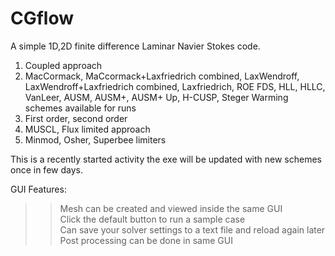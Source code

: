 # CGflow
A simple 1D,2D finite difference Laminar Navier Stokes code.
1. Coupled approach<br/>
2. MacCormack, MaCcormack+Laxfriedrich combined, LaxWendroff, LaxWendroff+Laxfriedrich combined, Laxfriedrich, ROE FDS, HLL, HLLC, VanLeer, AUSM, AUSM+, AUSM+ Up, H-CUSP, Steger Warming schemes available for runs<br/>
3. First order, second order<br/>
4. MUSCL, Flux limited approach<br/>
5. Minmod, Osher, Superbee limiters<br/>

This is a recently started activity the exe will be updated with new schemes once in few days.<br/>

GUI Features:<br/>
>> Mesh can be created and viewed inside the same GUI<br/>
>> Click the default button to run a sample case<br/>
>> Can save your solver settings to a text file and reload again later<br/>
>> Post processing can be done in same GUI
